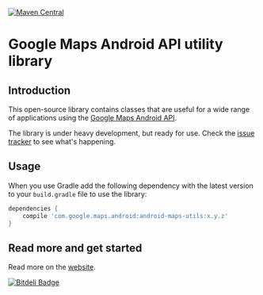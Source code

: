 [![Maven Central](https://maven-badges.herokuapp.com/maven-central/com.google.maps.android/android-maps-utils/badge.svg)](https://maven-badges.herokuapp.com/maven-central/com.google.maps.android/android-maps-utils)

# Google Maps Android API utility library

## Introduction

This open-source library contains classes that are useful for a wide
range of applications using the [Google Maps Android
API](http://developer.android.com/google/play-services/maps.html).

The library is under heavy development, but ready for use. Check the
[issue tracker][issues] to see what's happening.


## Usage

When you use Gradle add the following dependency with the latest version
to your `build.gradle` file to use the library:

```groovy
dependencies {
    compile 'com.google.maps.android:android-maps-utils:x.y.z'
}
```


## Read more and get started

Read more on the [website][website].

[issues]: https://github.com/googlemaps/android-maps-utils/issues
[website]: http://googlemaps.github.io/android-maps-utils/



[![Bitdeli Badge](https://d2weczhvl823v0.cloudfront.net/googlemaps/android-maps-utils/trend.png)](https://bitdeli.com/free "Bitdeli Badge")


